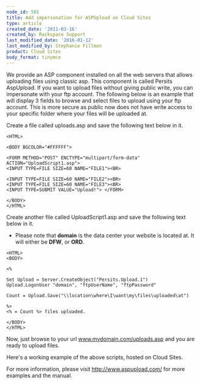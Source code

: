 ```yaml
---
node_id: 581
title: Add impersonation for ASPUpload on Cloud Sites
type: article
created_date: '2011-03-16'
created_by: Rackspace Support
last_modified_date: '2016-01-12'
last_modified_by: Stephanie Fillmon
product: Cloud Sites
body_format: tinymce
---
```


We provide an ASP component installed on all the web servers that allows
uploading files using classic asp. This component is called Persits
AspUpload. If you want to upload files without giving public write, you
can impersonate with your ftp account. The following below is an example
that will display 3 fields to browse and select files to upload using
your ftp account. This is more secure as public now does not have write
access to your specific folder where your files will be uploaded at.

Create a file called uploads.asp and save the following text below in
it.

    <HTML>

    <BODY BGCOLOR="#FFFFFF">

    <FORM METHOD="POST" ENCTYPE="multipart/form-data" ACTION="UploadScript1.asp">
    <INPUT TYPE=FILE SIZE=60 NAME="FILE1"><BR>

    <INPUT TYPE=FILE SIZE=60 NAME="FILE2"><BR>
    <INPUT TYPE=FILE SIZE=60 NAME="FILE3"><BR>
    <INPUT TYPE=SUBMIT VALUE="Upload!"> </FORM>

    </BODY>
    </HTML>



Create another file called UploadScript1.asp and save the following text
below in it.



-   Please note that **domain** is the data center your website is
    located at. It will either be **DFW**, or **ORD**.

<!-- -->

    <HTML>
    <BODY>

    <%

    Set Upload = Server.CreateObject("Persits.Upload.1")
    Upload.LogonUser "domain", "ftpUserName", "ftpPassword"

    Count = Upload.Save("\\location\where\I\want\my\files\uploaded\at")

    %>
    <% = Count %> files uploaded.

    </BODY>
    </HTML>

Now, just browse to your url www.mydomain.com/uploads.asp and you are
ready to upload files.

Here's a working example of the above scripts, hosted on Cloud Sites.

For more information, please visit <http://www.aspupload.com/> for more
examples and the manual.

